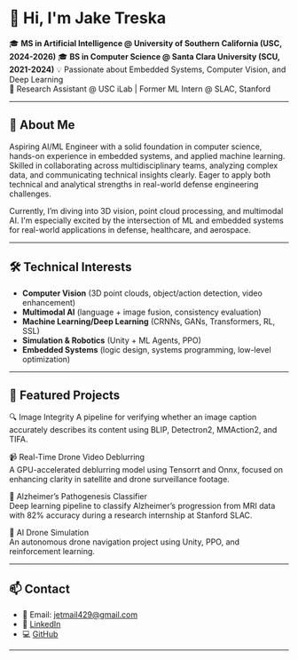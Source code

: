 # 👋 Hi, I'm Jake Treska

🎓 **MS in Artificial Intelligence @ University of Southern California (USC, 2024-2026)**
🎓 **BS in Computer Science @ Santa Clara University (SCU, 2021-2024)** 
💡 Passionate about Embedded Systems, Computer Vision, and Deep Learning  
🔬 Research Assistant @ USC iLab | Former ML Intern @ SLAC, Stanford

---

## 🚀 About Me

Aspiring AI/ML Engineer with a solid foundation in computer science, hands-on experience in embedded systems, and applied machine learning. Skilled in collaborating across multidisciplinary teams, analyzing complex data, and communicating technical insights clearly. Eager to apply both technical and analytical strengths in real-world defense engineering challenges.

Currently, I’m diving into 3D vision, point cloud processing, and multimodal AI. I'm especially excited by the intersection of ML and embedded systems for real-world applications in defense, healthcare, and aerospace.

---

## 🛠️ Technical Interests

- **Computer Vision** (3D point clouds, object/action detection, video enhancement)
- **Multimodal AI** (language + image fusion, consistency evaluation)
- **Machine Learning/Deep Learning** (CRNNs, GANs, Transformers, RL, SSL)
- **Simulation & Robotics** (Unity + ML Agents, PPO)
- **Embedded Systems** (logic design, systems programming, low-level optimization)

---

## 🌟 Featured Projects

🔍 Image Integrity
A pipeline for verifying whether an image caption accurately describes its content using BLIP, Detectron2, MMAction2, and TIFA.

📹 Real-Time Drone Video Deblurring  
A GPU-accelerated deblurring model using Tensorrt and Onnx, focused on enhancing clarity in satellite and drone surveillance footage.

🧠 Alzheimer’s Pathogenesis Classifier  
Deep learning pipeline to classify Alzheimer’s progression from MRI data with 82% accuracy during a research internship at Stanford SLAC.

🚁 AI Drone Simulation  
An autonomous drone navigation project using Unity, PPO, and reinforcement learning.

---

## 📫 Contact

- 📧 Email: [jetmail429@gmail.com](mailto:jetmail429@gmail.com)  
- 💼 [LinkedIn](https://linkedin.com/in/jaketreska2024)  
- 💻 [GitHub](https://github.com/JakeTreska)

---
